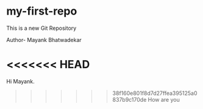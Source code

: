# my-first-repo
This is a new Git Repository
<br>

Author- Mayank Bhatwadekar

<<<<<<< HEAD
=======
Hi Mayank.
>>>>>>> 38f160e801f8d7d27ffea395125a0837b9c170de
How are you
